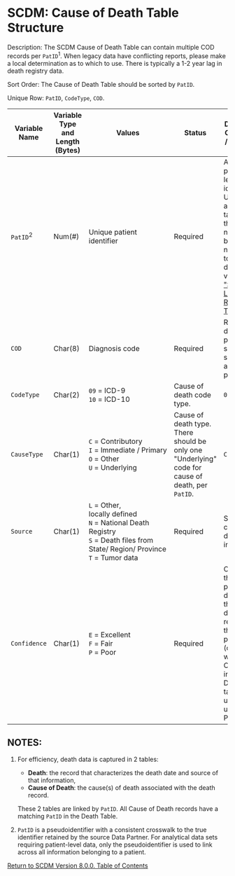 # SCDM: Cause of Death Table Structure

Description: The SCDM Cause of Death Table can contain multiple COD records per `PatID`<sup>1</sup>. When legacy data have conflicting reports, please make a local determination as to which to use. There is typically a 1-2 year lag in death registry data.

Sort Order: The Cause of Death Table should be sorted by `PatID`.

Unique Row: `PatID`, `CodeType`, `COD`.

| Variable Name | Variable Type and Length (Bytes) | Values | Status | Definition / Comments / Guideline | Example |
| --- | --- | --- | --- | --- |--- |
| `PatID`<sup>2</sup> | Num(#) | Unique patient identifier | Required | Arbitrary person-level identifier. Used to link across tables. Use the fewest number of bytes necessary to hold all distinct values; see ["SAS Lengths" Reference Table](SCDM_draft_reference_tables_8.1.0_r2.xlsx). | `123456789` |
| `COD` | Char(8) | Diagnosis code | Required | Remove decimal points, site specific suffixes and prefixes. | `J180` |
| `CodeType` | Char(2) | `09` = ICD&#45;9<br>`10` = ICD&#45;10 | Cause of death code type. | `09` |
| `CauseType` | Char(1) | `C` = Contributory<br>`I` = Immediate / Primary<br>`O` = Other<br>`U` = Underlying | Cause of death type. There should be only one "Underlying" code for cause of death, per `PatID`. | `C` |
| `Source` | Char(1) | `L` = Other, locally defined<br> `N` = National Death  Registry<br> `S` = Death files from State/ Region/ Province<br> `T` = Tumor data | Required | Source of cause of death information. | `S` |
| `Confidence` | Char(1) | `E` = Excellent<br> `F` = Fair<br> `P` = Poor |Required | Confidence that the patient drawn from the Source data represents the actual patient (contrasts with Confidence in the Death table).  If uncertain, use `P` = Poor. | `E` |

## NOTES:

1. For efficiency, death data is captured in 2 tables:
    - **Death**: the record that characterizes the death date and source of that information,
    - **Cause of Death**: the cause(s) of death associated with the death record.

    These 2 tables are linked by `PatID`. All Cause of Death records have a matching `PatID` in the Death Table.

2. `PatID` is a pseudoidentifier with a consistent crosswalk to the true identifier retained by the source Data Partner. For analytical data sets requiring patient-level data, only the pseudoidentifier is used to link across all information belonging to a patient.

[Return to SCDM Version 8.0.0. Table of Contents](800_0FM_atoc_scdm.md)
